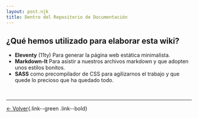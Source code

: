 ```yaml
---
layout: post.njk
title: Dentro del Repositorio de Documentación
---
```


## ¿Qué hemos utilizado para elaborar esta wiki?

- **Eleventy** (11ty) Para generar la página web estática minimalista.
- **Markdown-It** Para asistir a nuestros archivos markdown y que adopten unos estilos bonitos.
- **SASS** como precompilador de CSS para agilizarnos el trabajo y que quede lo precioso que ha quedado todo.

<br/>

---

[← Volver](https://paolaski.github.io/the-roost-wiki.github.io/){.link--green .link--bold}
